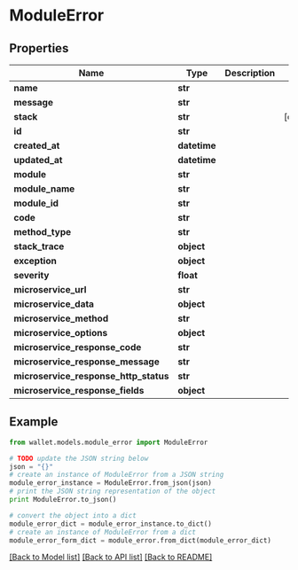 # ModuleError


## Properties

Name | Type | Description | Notes
------------ | ------------- | ------------- | -------------
**name** | **str** |  | 
**message** | **str** |  | 
**stack** | **str** |  | [optional] 
**id** | **str** |  | 
**created_at** | **datetime** |  | 
**updated_at** | **datetime** |  | 
**module** | **str** |  | 
**module_name** | **str** |  | 
**module_id** | **str** |  | 
**code** | **str** |  | 
**method_type** | **str** |  | 
**stack_trace** | **object** |  | 
**exception** | **object** |  | 
**severity** | **float** |  | 
**microservice_url** | **str** |  | 
**microservice_data** | **object** |  | 
**microservice_method** | **str** |  | 
**microservice_options** | **object** |  | 
**microservice_response_code** | **str** |  | 
**microservice_response_message** | **str** |  | 
**microservice_response_http_status** | **str** |  | 
**microservice_response_fields** | **object** |  | 

## Example

```python
from wallet.models.module_error import ModuleError

# TODO update the JSON string below
json = "{}"
# create an instance of ModuleError from a JSON string
module_error_instance = ModuleError.from_json(json)
# print the JSON string representation of the object
print ModuleError.to_json()

# convert the object into a dict
module_error_dict = module_error_instance.to_dict()
# create an instance of ModuleError from a dict
module_error_form_dict = module_error.from_dict(module_error_dict)
```
[[Back to Model list]](../README.md#documentation-for-models) [[Back to API list]](../README.md#documentation-for-api-endpoints) [[Back to README]](../README.md)


